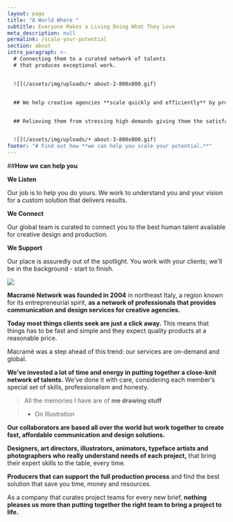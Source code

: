```yaml
---
layout: page
title: "A World Where "
subtitle: Everyone Makes a Living Doing What They Love
meta_description: null
permalink: /scale-your-potential
section: about
intro_paragraph: >-
  # Connecting them to a curated network of talents
  # that produces exceptional work.


  ![](/assets/img/uploads/• about-2-800x800.gif)


  ## We help creative agencies **scale quickly and efficiently** by providing experienced talent through a curated network of designers, art directors, and image makers that produces **exceptional design work that save you time and resources.**


  ## Relieving them from stressing high demands giving them the satisfaction of **delivering 100% to their clients requests.**


  ![](/assets/img/uploads/• about-3-800x800.gif)
footer: "# Find out how **we can help you scale your potential.**"
---
```


  ##**How we can help you** 

**We Listen** 

Our job is to help you do yours. We work to understand you and your vision for a custom solution that delivers results.

**We Connect** 

Our global team is curated to connect you to the best human talent available for creative design and production.

**We Support** 

Our place is assuredly out of the spotlight. You work with your clients; we'll be in the background - start to finish.

![](/assets/img/uploads/• about-800x800.gif)

**Macramè Network was founded in 2004** in northeast Italy, a region known for its entrepreneurial spirit, **as a network of professionals that provides communication and design services for creative agencies.**

**Today most things clients seek are just a click away.** This means that things has to be fast and simple and they expect quality products at a reasonable price.

Macramè was a step ahead of this trend: our services are on-demand and global.

**We’ve invested a lot of time and energy in putting together a close-knit network of talents.** We’ve done it with care, considering each member’s special set of skills, professionalism and honesty. 


> All the memories I have are of **me drawing stuff**

>

> * On Illustration


**Our collaborators are based all over the world but work together to create fast, affordable communication and design solutions.**

**Designers, art directors, illustrators, animators, typeface artists and photographers who really understand needs of each project,** that bring their expert skills to the table, every time.

**Producers that can support the full production process** and find the best solution that save you time, money and resources.

As a company that curates project teams for every new brief, **nothing pleases us more than putting together the right team to bring a project to life.**